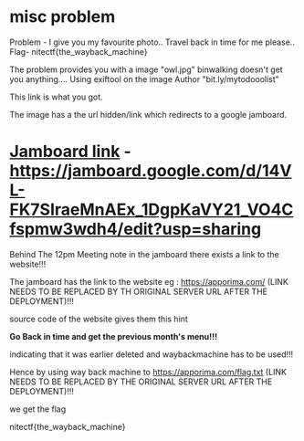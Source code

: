 # misc problem 
Problem - I give you my favourite photo.. Travel back in time for me please.. 
Flag- nitectf{the_wayback_machine}



The problem provides you with a image "owl.jpg" binwalking doesn't get you anything.... 
Using exiftool on the image 
Author "bit.ly/mytodooolist"

This link is what you got.

The image has a the url hidden/link which redirects to a google jamboard.

# [Jamboard link](https://jamboard.google.com/d/14VL-FK7SIraeMnAEx_1DgpKaVY21_VO4Cfspmw3wdh4/edit?usp=sharing) - https://jamboard.google.com/d/14VL-FK7SIraeMnAEx_1DgpKaVY21_VO4Cfspmw3wdh4/edit?usp=sharing

Behind The 12pm Meeting note in the jamboard there exists a link to the website!!!

The jamboard has the link to the website  eg : https://apporima.com/  (LINK NEEDS TO BE REPLACED BY TH ORIGINAL SERVER URL AFTER THE DEPLOYMENT)!!!

source code of the website gives them this hint 

 <p> <b>Go Back in time and get the previous month's menu!!!</b></p>indicating that it was earlier deleted and waybackmachine has to be used!!!

Hence by using way back machine to https://apporima.com/flag.txt (LINK NEEDS TO BE REPLACED BY THE ORIGINAL SERVER URL AFTER THE DEPLOYMENT)!!!


we get the flag 

nitectf{the_wayback_machine}
